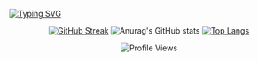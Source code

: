 
[![Typing SVG](https://readme-typing-svg.demolab.com?font=Tektur&pause=1000&color=000000&width=435&lines=Hi+%F0%9F%91%8B%2C+Welcome+to+My+GitHub+Profile!;Full-Stack++web+developer+%F0%9F%92%BB;Always+learning+new+things++%F0%9F%93%9D)](https://git.io/typing-svg)

<!--

<h3 align="center">Full-stack Web Developer | Lifelong Learner | AI-Ready Developer</h3>


### 👨‍💻 About Me

I'm a passionate web developer who believes that technology + creativity = future.

Currently, I'm focused on mastering both front-end and back-end skills with a strong emphasis on AI compatibility and performance optimization.

- 🌱 I spend **10+ hours daily** learning and building projects
- 🧠 Building a strong foundation in **JavaScript, TypeScript, React, Node.js, Firebase, and more**
- 🎯 Goal: To become an **AI-native developer** ready for the evolving future of tech
- 📍 Open to **freelance** and **remote opportunities** from across the globe

---

 -->


<div align="center">



[![GitHub Streak](https://streak-stats.demolab.com?user=mohammad-ebadi)](https://git.io/streak-stats)
![Anurag's GitHub stats](https://github-readme-stats.vercel.app/api?username=mohammad-ebadi&show_icons=true)
[![Top Langs](https://github-readme-stats.vercel.app/api/top-langs/?username=mohammad-ebadi&card_width=300px)](https://github.com/anuraghazra/github-readme-stats)


![Profile Views](https://komarev.com/ghpvc/?username=mohammad-ebadi&color=blue)



</div>







<!--

<p align="center">
<a href="https://github.com/mohammad-ebadi">
<img src="[https://readme-typing-svg.demolab.com?font=Fira+Code&size=22&pause=1000&color=36BCF7&center=true&vCenter=true&width=500&height=45&lines=Code.+Create.+Evolve.;10%2B+Hours+Learning+Daily;JavaScript+|+React+|+Node+|+Next.js;Open+to+Freelance+%26+Remote+Jobs](https://readme-typing-svg.demolab.com/?font=Fira+Code&size=22&pause=1000&color=36BCF7&center=true&vCenter=true&width=500&height=45&lines=Code.+Create.+Evolve.;10%2B+Hours+Learning+Daily;JavaScript+%7C+React+%7C+Node+%7C+Next.js;Open+to+Freelance+%26+Remote+Jobs)" alt="Typing SVG" />
</a>
</p>

---

 

### 🛠 Tech Stack & Tools

<p align="center">
<img src="https://skillicons.dev/icons?i=html,css,tailwind,js,ts,react,next,nodejs,express,firebase,mongodb,sql,docker,aws,git,github,vscode,linux" />
</p>

---

### 🚀 Featured Projects

- 🔥 [Instagram Clone](https://github.com/YOUR_USERNAME/instagram-clone) – React + Firebase + Chakra UI
- 🌐 [Personal Portfolio](https://yourportfolio.vercel.app/) – Next.js, Tailwind CSS, TypeScript
- 🧠 [AI Chat UI](https://github.com/YOUR_USERNAME/ai-chat-ui) – OpenAI API, React, Tailwind
- 📂 [Full-stack Blog App](https://github.com/YOUR_USERNAME/blog-app) – Node.js + MongoDB + JWT Auth

---

-->

